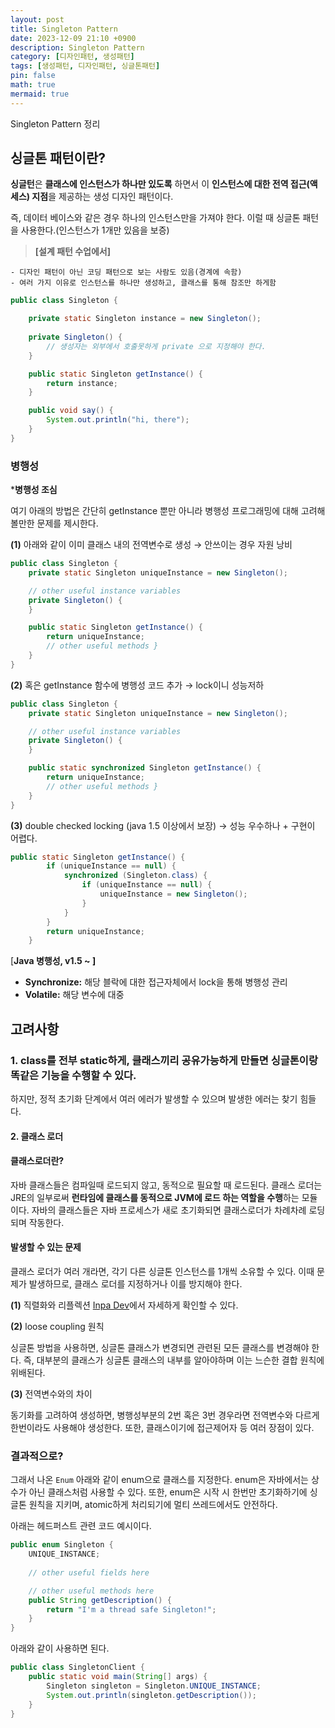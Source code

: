 ```yaml
---
layout: post
title: Singleton Pattern
date: 2023-12-09 21:10 +0900 
description: Singleton Pattern
category: [디자인패턴, 생성패턴] 
tags: [생성패턴, 디자인패턴, 싱글톤패턴] 
pin: false
math: true
mermaid: true
---
```

Singleton Pattern 정리
<!--more-->
## 싱글톤 패턴이란?


**싱글턴**은 **클래스에 인스턴스가 하나만 있도록** 하면서 이 **인스턴스에 대한 전역 접근(액세스) 지점**을 제공하는 생성 디자인 패턴이다.


즉, 데이터 베이스와 같은 경우 하나의 인스턴스만을 가져야 한다. 이럴 때 싱글톤 패턴을 사용한다.(인스턴스가 1개만 있음을 보증)


> **[설계 패턴 수업에서]**

	- 디자인 패턴이 아닌 코딩 패턴으로 보는 사람도 있음(경계에 속함)
	- 여러 가지 이유로 인스턴스를 하나만 생성하고, 클래스를 통해 참조만 하게함

```java
public class Singleton {

    private static Singleton instance = new Singleton();
    
    private Singleton() {
        // 생성자는 외부에서 호출못하게 private 으로 지정해야 한다.
    }

    public static Singleton getInstance() {
        return instance;
    }

    public void say() {
        System.out.println("hi, there");
    }
}
```


### 병행성


***병행성 조심**


여기 아래의 방법은 간단히 getInstance 뿐만 아니라 병행성 프로그래밍에 대해 고려해볼만한 문제를 제시한다.

**(1)** 아래와 같이 이미 클래스 내의 전역변수로 생성 → 안쓰이는 경우 자원 낭비

```java
public class Singleton {
    private static Singleton uniqueInstance = new Singleton();

    // other useful instance variables
    private Singleton() {
    }

    public static Singleton getInstance() {
        return uniqueInstance;
        // other useful methods }
    }
}
```

**(2)** 혹은 getInstance 함수에 병행성 코드 추가 → lock이니 성능저하

```java
public class Singleton {
    private static Singleton uniqueInstance = new Singleton();

    // other useful instance variables
    private Singleton() {
    }

    public static synchronized Singleton getInstance() {
        return uniqueInstance;
        // other useful methods }
    }
}
```

**(3)** double checked locking (java 1.5 이상에서 보장) → 성능 우수하나 + 구현이 어렵다.

```java
public static Singleton getInstance() {
		if (uniqueInstance == null) {
			synchronized (Singleton.class) {
				if (uniqueInstance == null) {
					uniqueInstance = new Singleton();
				}
			}
		}
		return uniqueInstance;
	}
```


[**Java 병행성, v1.5 ~ ]**

- **Synchronize:** 해당 블락에 대한 접근자체에서 lock을 통해 병행성 관리
- **Volatile:** 해당 변수에 대중

## 고려사항

### 1. class를 전부 static하게, 클래스끼리 공유가능하게 만들면 싱글톤이랑 똑같은 기능을 수행할 수 있다.

하지만, 정적 초기화 단계에서 여러 에러가 발생할 수 있으며 발생한 에러는 찾기 힘들다.

#### 2. 클래스 로더

#### 클래스로더란?


자바 클래스들은 컴파일때 로드되지 않고, 동적으로 필요할 때 로드된다. 클래스 로더는 JRE의 일부로써 **런타임에 클래스를 동적으로 JVM에 로드 하는 역할을 수행**하는 모듈이다. 자바의 클래스들은 자바 프로세스가 새로 초기화되면 클래스로더가 차례차례 로딩되며 작동한다.


#### 발생할 수 있는 문제


클래스 로더가 여러 개라면, 각기 다른 싱글톤 인스턴스를 1개씩 소유할 수 있다. 이때 문제가 발생하므로, 클래스 로더를 지정하거나 이를 방지해야 한다.

**(1)** 직렬화와 리플렉션
[Inpa Dev](https://inpa.tistory.com/entry/JAVA-%E2%98%95-%EC%8B%B1%EA%B8%80%ED%86%A4-%EA%B0%9D%EC%B2%B4-%EA%B9%A8%EB%9C%A8%EB%A6%AC%EB%8A%94-%EB%B0%A9%EB%B2%95-%EC%97%AD%EC%A7%81%EB%A0%AC%ED%99%94-%EB%A6%AC%ED%94%8C%EB%A0%89%EC%85%98#%EC%97%AD%EC%A7%81%EB%A0%AC%ED%99%94%EB%A1%9C_%EA%B9%A8%EC%A7%80%EB%8A%94_%EC%8B%B1%EA%B8%80%ED%86%A4)에서 자세하게 확인할 수 있다.

**(2)** loose coupling 원칙

싱글톤 방법을 사용하면, 싱글톤 클래스가 변경되면 관련된 모든 클래스를 변경해야 한다. 즉, 대부분의 클래스가 싱글톤 클래스의 내부를 알아야하며 이는 느슨한 결합 원칙에 위배된다. 

**(3)** 전역변수와의 차이

동기화를 고려하여 생성하면, 병행성부분의 2번 혹은 3번 경우라면 전역변수와 다르게 한번이라도 사용해야 생성한다. 또한, 클래스이기에 접근제어자 등 여러 장점이 있다.


### 결과적으로?


그래서 나온 `Enum` 아래와 같이 enum으로 클래스를 지정한다. enum은 자바에서는 상수가 아닌 클래스처럼 사용할 수 있다. 또한, enum은 시작 시 한번만 초기화하기에 싱글톤 원칙을 지키며, atomic하게 처리되기에 멀티 쓰레드에서도 안전하다.


아래는 헤드퍼스트 관련 코드 예시이다. 


```java
public enum Singleton {
	UNIQUE_INSTANCE;
 
	// other useful fields here

	// other useful methods here
	public String getDescription() {
		return "I'm a thread safe Singleton!";
	}
}
```


아래와 같이 사용하면 된다.


```java
public class SingletonClient {
	public static void main(String[] args) {
		Singleton singleton = Singleton.UNIQUE_INSTANCE;
		System.out.println(singleton.getDescription());
	}
}
```

